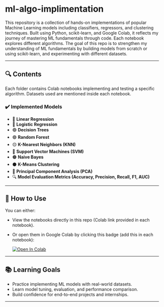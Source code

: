# ml-algo-implimentation
This repository is a collection of hands-on implementations of popular Machine Learning models including classifiers, regressors, and clustering techniques. Built using Python, scikit-learn, and Google Colab, it reflects my journey of mastering ML fundamentals through code. Each notebook explores different algorithms.
The goal of this repo is to strengthen my understanding of ML fundamentals by building models from scratch or using scikit-learn, and experimenting with different datasets.

---

## 🔍 Contents

Each folder contains Colab notebooks implementing and testing a specific algorithm. Datasets used are mentioned inside each notebook.

### ✔️ Implemented Models

- 🔴 **Linear Regression**
- 🔵 **Logistic Regression**
- 🟢 **Decision Trees**
- 🟣 **Random Forest**
- 🟡 **K-Nearest Neighbors (KNN)**
- 🔶 **Support Vector Machines (SVM)**
- 🟠 **Naive Bayes**
- ⚫ **K-Means Clustering**
- 🧩 **Principal Component Analysis (PCA)**
- 🔍 **Model Evaluation Metrics (Accuracy, Precision, Recall, F1, AUC)**

---

## 🚀 How to Use

You can either:

- View the notebooks directly in this repo (Colab link provided in each notebook).
- Or open them in Google Colab by clicking this badge (add this in each notebook):
  
  [![Open In Colab](https://colab.research.google.com/assets/colab-badge.svg)](https://colab.research.google.com/github/your-username/ml-model-practice/blob/main/Notebook_Path.ipynb)

---

## 📚 Learning Goals

- Practice implementing ML models with real-world datasets.
- Learn model tuning, evaluation, and performance comparison.
- Build confidence for end-to-end projects and internships.

---


